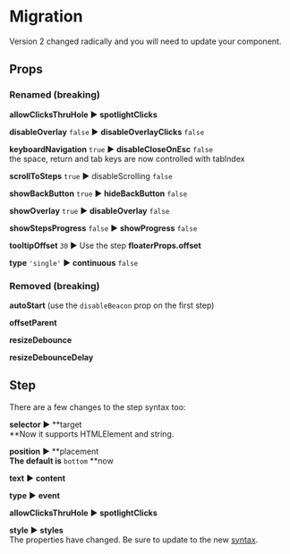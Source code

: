 # Migration

Version 2 changed radically and you will need to update your component.

## Props

### Renamed \(breaking\)

**allowClicksThruHole** ▶︎ **spotlightClicks**

**disableOverlay** `false` ▶︎ **disableOverlayClicks** `false`

**keyboardNavigation** `true` ▶︎ **disableCloseOnEsc** `false`  
the space, return and tab keys are now controlled with tabIndex

**scrollToSteps** `true` ▶︎ disableScrolling `false`

**showBackButton** `true` ▶︎ **hideBackButton** `false`

**showOverlay** `true` ▶︎ **disableOverlay** `false`

**showStepsProgress** `false` ▶︎ **showProgress** `false`

**tooltipOffset** `30` ▶︎ Use the step **floaterProps.offset**

**type** `'single'` ▶︎ **continuous** `false`

### Removed \(breaking\)

**autoStart** \(use the `disableBeacon` prop on the first step\)

**offsetParent**

**resizeDebounce**

**resizeDebounceDelay**

## Step

There are a few changes to the step syntax too:

**selector** ▶︎ **target   
**Now it supports HTMLElement and string.

**position** ▶︎ **placement  
**The default is** `bottom` **now

**text** ▶︎ **content**

**type** ▶︎ **event**

**allowClicksThruHole** ▶︎ **spotlightClicks**

**style** ▶︎ **styles**  
The properties have changed. Be sure to update to the new [syntax](styling.md).

